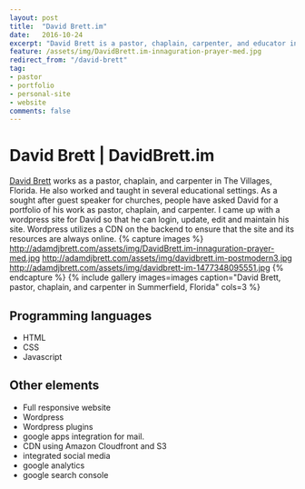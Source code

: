 ```yaml
---
layout: post
title:  "David Brett.im"
date:   2016-10-24
excerpt: "David Brett is a pastor, chaplain, carpenter, and educator in Central Florida."
feature: /assets/img/DavidBrett.im-innaguration-prayer-med.jpg
redirect_from: "/david-brett"
tag:
- pastor
- portfolio
- personal-site
- website
comments: false
---
```

<meta property="article:author" content="https://www.facebook.com/adamdjbrett" />

# David Brett | DavidBrett.im
[David Brett](http://davidbrett.im) works as a pastor, chaplain, and carpenter in The Villages, Florida. He also worked and taught in several educational settings. 
As a sought after guest speaker for churches, people have asked David for a portfolio of his work as pastor, chaplain, and carpenter. I came up with a wordpress site for David so that he can login, update, edit and maintain his site. Wordpress utilizes a CDN on the backend to ensure that the site and its resources are always online.
{% capture images %}
	http://adamdjbrett.com/assets/img/DavidBrett.im-innaguration-prayer-med.jpg
	http://adamdjbrett.com/assets/img/davidbrett.im-postmodern3.jpg
	http://adamdjbrett.com/assets/img/davidbrett-im-1477348095551.jpg
{% endcapture %}
{% include gallery images=images caption="David Brett, pastor, chaplain, and carpenter in Summerfield, Florida" cols=3 %}

## Programming languages
* HTML
* CSS
* Javascript


## Other elements
* Full responsive website
* Wordpress
* Wordpress plugins
* google apps integration for mail.
* CDN using Amazon Cloudfront and S3
* integrated social media
* google analytics
* google search console
 
